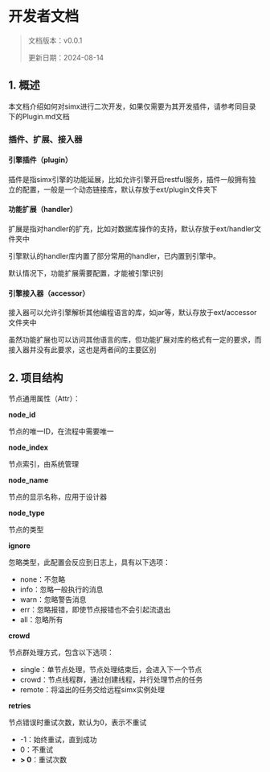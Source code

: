 # 开发者文档

> 文档版本：v0.0.1
> 
> 更新日期：2024-08-14
> 

## 1. 概述

本文档介绍如何对simx进行二次开发，如果仅需要为其开发插件，请参考同目录下的Plugin.md文档

### 插件、扩展、接入器

#### 引擎插件（plugin）

插件是指simx引擎的功能延展，比如允许引擎开启restful服务，插件一般拥有独立的配置，一般是一个动态链接库，默认存放于ext/plugin文件夹下

#### 功能扩展（handler）

扩展是指对handler的扩充，比如对数据库操作的支持，默认存放于ext/handler文件夹中

引擎默认的handler库内置了部分常用的handler，已内置到引擎中。

默认情况下，功能扩展需要配置，才能被引擎识别

#### 引擎接入器（accessor）

接入器可以允许引擎解析其他编程语言的库，如jar等，默认存放于ext/accessor文件夹中

虽然功能扩展也可以访问其他语言的库，但功能扩展对库的格式有一定的要求，而接入器并没有此要求，这也是两者间的主要区别

## 2. 项目结构

节点通用属性（Attr）：

**node_id**

节点的唯一ID，在流程中需要唯一

**node_index**

节点索引，由系统管理

**node_name**

节点的显示名称，应用于设计器

**node_type**

节点的类型

**ignore**

忽略类型，此配置会反应到日志上，具有以下选项：

- none：不忽略
- info：忽略一般执行的消息
- warn：忽略警告消息
- err：忽略报错，即使节点报错也不会引起流退出
- all：忽略所有

**crowd**

节点群处理方式，包含以下选项：

- single：单节点处理，节点处理结束后，会进入下一个节点
- crowd：节点线程群，通过创建线程，并行处理节点的任务
- remote：将溢出的任务交给远程simx实例处理

**retries**

节点错误时重试次数，默认为0，表示不重试

- -1：始终重试，直到成功
- 0：不重试
- **> 0**：重试次数